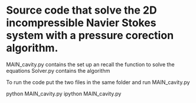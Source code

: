 # Source code that solve the 2D incompressible Navier Stokes system with a pressure corection algorithm.

MAIN_cavity.py contains the set up an recall the function to solve the equations
Solver.py contains the algorithm 

To run the code put the two files in the same folder and run MAIN_cavity.py

python MAIN_cavity.py
ipython MAIN_cavity.py
